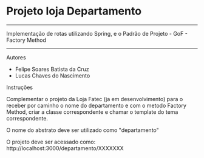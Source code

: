 <h1> Projeto loja Departamento </h1>

<hr>
Implementação de rotas utilizando Spring, e o Padrão de Projeto - GoF - Factory Method
<hr>

Autores

* Felipe Soares Batista da Cruz
* Lucas Chaves do Nascimento

Instruções

  Complementar o projeto da Loja Fatec (ja em desenvolvimento) para o receber por caminho o nome do departamento e com o metodo Factory Method, criar a classe         correspondente e chamar o template do tema correspondente.

  O nome do abstrato deve ser utilizado como "departamento"

  O projeto deve ser acessado como: http://localhost:3000/departamento/XXXXXXX
